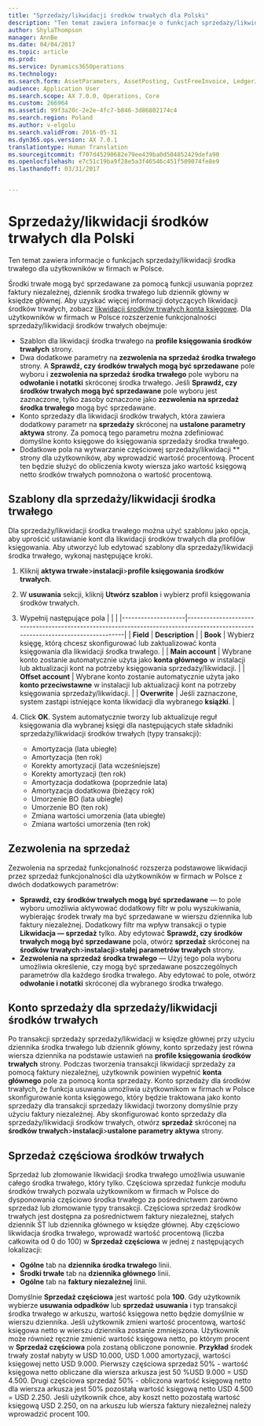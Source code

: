 ```yaml
---
title: "Sprzedaży/likwidacji środków trwałych dla Polski"
description: "Ten temat zawiera informacje o funkcjach sprzedaży/likwidacji środka trwałego dla użytkowników w firmach w Polsce."
author: ShylaThompson
manager: AnnBe
ms.date: 04/04/2017
ms.topic: article
ms.prod: 
ms.service: Dynamics365Operations
ms.technology: 
ms.search.form: AssetParameters, AssetPosting, CustFreeInvoice, LedgerJournalTable
audience: Application User
ms.search.scope: AX 7.0.0, Operations, Core
ms.custom: 266964
ms.assetid: 99f3a20c-2e2e-4fc7-b846-3d86802174c4
ms.search.region: Poland
ms.author: v-elgolu
ms.search.validFrom: 2016-05-31
ms.dyn365.ops.version: AX 7.0.1
translationtype: Human Translation
ms.sourcegitcommit: f707d45290682e79ee439ba0d504852429defa90
ms.openlocfilehash: e7c51c19ba9f28e5a3f46546c451f509074fe8e9
ms.lasthandoff: 03/31/2017


---
```


# <a name="fixed-assets-disposal-for-poland"></a>Sprzedaży/likwidacji środków trwałych dla Polski

Ten temat zawiera informacje o funkcjach sprzedaży/likwidacji środka trwałego dla użytkowników w firmach w Polsce. 

Środki trwałe mogą być sprzedawane za pomocą funkcji usuwania poprzez faktury niezależnej, dziennik środka trwałego lub dziennik główny w księdze głównej. Aby uzyskać więcej informacji dotyczących likwidacji środków trwałych, zobacz [likwidacji środków trwałych konta księgowe](../fixed-assets/fixed-asset-disposal-posting-accounts.md). Dla użytkowników w firmach w Polsce rozszerzenie funkcjonalności sprzedaży/likwidacji środków trwałych obejmuje:

-   Szablon dla likwidacji środka trwałego na **profile księgowania środków trwałych** strony.
-   Dwa dodatkowe parametry na **zezwolenia na sprzedaż środka trwałego** strony. A **Sprawdź, czy środków trwałych mogą być sprzedawane** pole wyboru i **zezwolenia na sprzedaż środka trwałego** pole wyboru na **odwołanie i notatki** skróconej środka trwałego. Jeśli **Sprawdź, czy środków trwałych mogą być sprzedawane** pole wyboru jest zaznaczone, tylko zasoby oznaczone jako **zezwolenia na sprzedaż środka trwałego** mogą być sprzedawane.
-   Konto sprzedaży dla likwidacji środków trwałych, która zawiera dodatkowy parametr na **sprzedaży** skróconej na **ustalone parametry aktywa** strony. Za pomocą tego parametru można zdefiniować domyślne konto księgowe do księgowania sprzedaży środka trwałego.
-   Dodatkowe pola na wytwarzanie częściowej sprzedaży/likwidacji ** strony dla użytkowników, aby wprowadzić wartość procentową. Procent ten będzie służyć do obliczenia kwoty wiersza jako wartość księgową netto środków trwałych pomnożona o wartość procentową.

## <a name="templates-for-fixed-asset-disposal"></a>Szablony dla sprzedaży/likwidacji środka trwałego
Dla sprzedaży/likwidacji środka trwałego można użyć szablonu jako opcja, aby uprościć ustawianie kont dla likwidacji środków trwałych dla profilów księgowania. Aby utworzyć lub edytować szablony dla sprzedaży/likwidacji środka trwałego, wykonaj następujące kroki.

1.  Kliknij **aktywa trwałe**&gt;**instalacji**&gt;**profile księgowania środków trwałych**.
2.  W **usuwania** sekcji, kliknij **Utwórz szablon** i wybierz profil księgowania środków trwałych.
3.  Wypełnij następujące pola
    |                    |                                                                                                                                |
    |--------------------|--------------------------------------------------------------------------------------------------------------------------------|
    | **Field**          | **Description**                                                                                                                |
    | **Book**           | Wybierz księgę, którą chcesz skonfigurować lub zaktualizować konta księgowania dla likwidacji środka trwałego.                                         |
    | **Main account**   | Wybrane konto zostanie automatycznie użyta jako **konta głównego** w instalacji lub aktualizacji kont na potrzeby księgowania sprzedaży/likwidacji.       |
    | **Offset account** | Wybrane konto zostanie automatycznie użyta jako **konto przeciwstawne** w instalacji lub aktualizacji kont na potrzeby księgowania sprzedaży/likwidacji. |
    | **Overwrite**      | Jeśli zaznaczone, system zastąpi istniejące konta likwidacji dla wybranego **książki**.                                     |

4.  Click **OK**. System automatycznie tworzy lub aktualizuje reguł księgowania dla wybranej księgi dla następujących stałe składniki sprzedaży/likwidacji środków trwałych (typy transakcji):
    -   Amortyzacja (lata ubiegłe)
    -   Amortyzacja (ten rok)
    -   Korekty amortyzacji (lata wcześniejsze)
    -   Korekty amortyzacji (ten rok)
    -   Amortyzacja dodatkowa (poprzednie lata)
    -   Amortyzacja dodatkowa (bieżący rok)
    -   Umorzenie BO (lata ubiegłe)
    -   Umorzenie BO (ten rok)
    -   Zmiana wartości umorzenia (lata ubiegłe)
    -   Zmiana wartości umorzenia (ten rok)

## <a name="permission-to-sell"></a>Zezwolenia na sprzedaż
Zezwolenia na sprzedaż funkcjonalność rozszerza podstawowe likwidacji przez sprzedaż funkcjonalności dla użytkowników w firmach w Polsce z dwóch dodatkowych parametrów:

-   **Sprawdź, czy środków trwałych mogą być sprzedawane** — to pole wyboru umożliwia aktywować dodatkowy filtr w polu wyszukiwania, wybierając środek trwały ma być sprzedawane w wierszu dziennika lub faktury niezależnej. Dodatkowy filtr ma wpływ transakcji o typie **Likwidacja — sprzedaż** tylko. Aby edytować **Sprawdź, czy środków trwałych mogą być sprzedawane** pola, otwórz **sprzedaż** skróconej na **środków trwałych**&gt;**instalacji**&gt;**stałej parametrów trwałych** strony.
-   **Zezwolenia na sprzedaż środka trwałego** — Użyj tego pola wyboru umożliwia określenie, czy mogą być sprzedawane poszczególnych parametrów dla każdego środka trwałego. Aby edytować to pole, otwórz **odwołanie i notatki** skróconej dla wybranego środka trwałego.

## <a name="sales-account-for-fixed-assets-disposal"></a>Konto sprzedaży dla sprzedaży/likwidacji środków trwałych
Po transakcji sprzedaży sprzedaży/likwidacji w księdze głównej przy użyciu dziennika środka trwałego lub dziennik główny, konto sprzedaży jest równa wiersza dziennika na podstawie ustawień na **profile księgowania środków trwałych** strony. Podczas tworzenia transakcji likwidacji sprzedaży za pomocą faktury niezależnej, użytkownik powinien wypełnić **konta głównego** pole za pomocą konta sprzedaży. Konto sprzedaży dla środków trwałych, że funkcja usuwania umożliwia użytkownikom w firmach w Polsce skonfigurowanie konta księgowego, który będzie traktowana jako konto sprzedaży dla transakcji sprzedaży likwidacji tworzony domyślnie przy użyciu faktury niezależnej. Aby skonfigurować konto sprzedaży dla sprzedaży/likwidacji środków trwałych, otwórz **sprzedaż** skróconej na **środków trwałych**&gt;**instalacji**&gt;**ustalone parametry aktywa** strony.

## <a name="partial-sales-of-fixed-assets"></a>Sprzedaż częściowa środków trwałych
Sprzedaż lub złomowanie likwidacji środka trwałego umożliwia usuwanie całego środka trwałego, który tylko. Częściowa sprzedaż funkcje modułu środków trwałych pozwala użytkownikom w firmach w Polsce do dysponowania częściowo środka trwałego za pośrednictwem zarówno sprzedaż lub złomowanie typy transakcji. Częściowa sprzedaż środków trwałych jest dostępna za pośrednictwem faktury niezależnej, stałych dziennik ŚT lub dziennika głównego w księdze głównej. Aby częściowo likwidacja środka trwałego, wprowadź wartość procentową (liczba całkowita od 0 do 100) w **Sprzedaż częściowa** w jednej z następujących lokalizacji:

-   **Ogólne** tab na **dziennika środka trwałego** linii.
-   **Środki trwałe** tab na **dziennika głównego** linii.
-   **Ogólne** tab na **faktury niezależnej** linii.

Domyślnie **Sprzedaż częściowa** jest wartość pola **100**. Gdy użytkownik wybierze **usuwania odpadków** lub **sprzedaż usuwania** i typ transakcji środka trwałego w arkuszu, wartość księgowa netto będzie domyślnie w wierszu dziennika. Jeśli użytkownik zmieni wartość procentową, wartość księgowa netto w wierszu dziennika zostanie zmniejszona. Użytkownik może również ręcznie zmienić wartość księgowa netto, po którym procent w **Sprzedaż częściowa** pola zostaną obliczone ponownie. **Przykład** środek trwały został nabyty w USD 10.000, USD 1.000 amortyzacji, wartości księgowej netto USD 9.000. Pierwszy częściowa sprzedaż 50% - wartość księgowa netto obliczane dla wiersza arkusza jest 50 %USD 9.000 = USD 4.500. Drugi częściowa sprzedaż 50% - obliczona wartość księgową netto dla wiersza arkusza jest 50% pozostałą wartość księgową netto USD 4.500 = USD 2.250. Jeśli użytkownik chce, aby koszt netto pozostałą wartość księgową USD 2.250, on na arkuszu lub wiersza faktury niezależnej należy wprowadzić procent 100.


